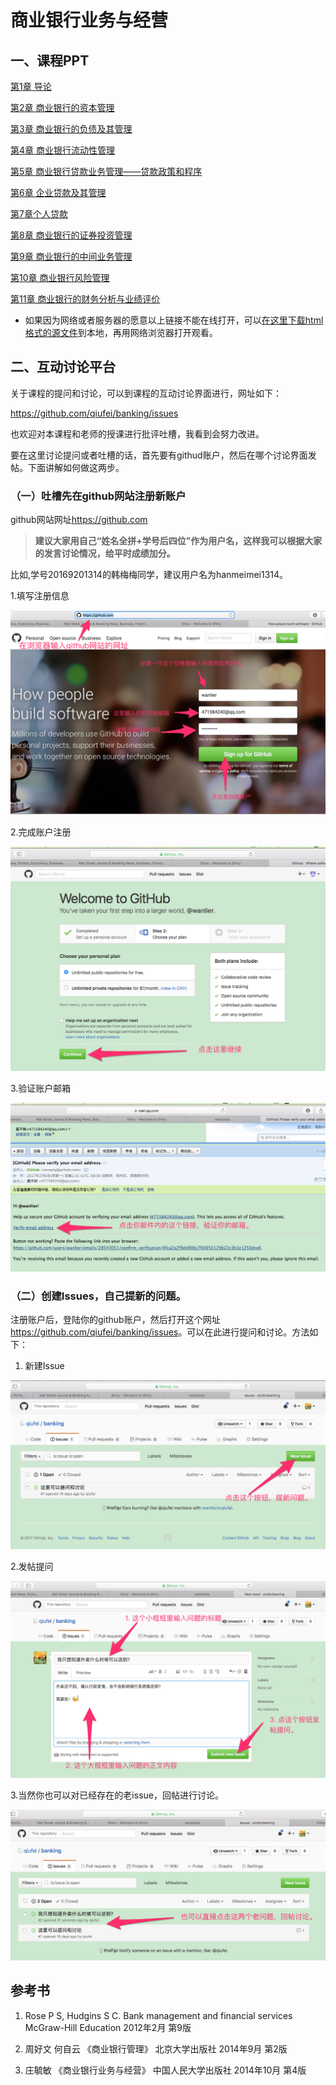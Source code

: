 # 商业银行业务与经营

## 一、课程PPT

[第1章 导论](http://htmlpreview.github.com/?https://github.com/qiufei/banking/blob/master/PPT/第一章导论.html)


[第2章 商业银行的资本管理](http://htmlpreview.github.com/?https://github.com/qiufei/banking/blob/master/PPT/第二章资本管理.html)


[第3章 商业银行的负债及其管理](http://htmlpreview.github.com/?https://github.com/qiufei/banking/blob/master/PPT/第三章负债管理.html)


[第4章 商业银行流动性管理](http://htmlpreview.github.com/?https://github.com/qiufei/banking/blob/master/PPT/第四章现金资产管理.html)


[第5章 商业银行贷款业务管理——贷款政策和程序](http://htmlpreview.github.com/?https://github.com/qiufei/banking/blob/master/PPT/第五章贷款政策与管理.html)


[第6章 企业贷款及其管理](http://htmlpreview.github.com/?https://github.com/qiufei/banking/blob/master/PPT/第六章企业贷款.html)


[第7章个人贷款](http://htmlpreview.github.com/?https://github.com/qiufei/banking/blob/master/PPT/第七章个人贷款.html)


[第8章 商业银行的证券投资管理](http://htmlpreview.github.com/?https://github.com/qiufei/banking/blob/master/PPT/第八章商业银行证券投资管理.html)


[第9章 商业银行的中间业务管理](http://htmlpreview.github.com/?https://github.com/qiufei/banking/blob/master/PPT/第九章商业银行中间业务.html)


[第10章 商业银行风险管理](http://htmlpreview.github.com/?https://github.com/qiufei/banking/blob/master/PPT/第十章商业银行风险管理.html)


[第11章 商业银行的财务分析与业绩评价](http://htmlpreview.github.com/?https://github.com/qiufei/banking/blob/master/PPT/第十一章商业银行的业绩评价.html)

* 如果因为网络或者服务器的愿意以上链接不能在线打开，可以[在这里下载html格式的源文件](https://github.com/qiufei/banking/tree/master/PPT)到本地，再用网络浏览器打开观看。

## 二、互动讨论平台

关于课程的提问和讨论，可以到课程的互动讨论界面进行，网址如下：

<https://github.com/qiufei/banking/issues>

也欢迎对本课程和老师的授课进行批评吐槽，我看到会努力改进。

要在这里讨论提问或者吐槽的话，首先要有githud账户，然后在哪个讨论界面发帖。下面讲解如何做这两步。

### （一）吐槽先在github网站注册新账户

github网站网址<https://github.com>

> **建议大家用自己“姓名全拼+学号后四位”作为用户名，这样我可以根据大家的发言讨论情况，给平时成绩加分。**

比如,学号20169201314的韩梅梅同学，建议用户名为hanmeimei1314。

1.填写注册信息

![zhuce](./pic/github-1.png)

2.完成账户注册

![finish](./pic/github-2.png)

3.验证账户邮箱

![mail](./pic/github-mail.png)


### （二）创建Issues，自己提新的问题。

注册账户后，登陆你的github账户，然后打开这个网址<https://github.com/qiufei/banking/issues>。可以在此进行提问和讨论。方法如下：

1. 新建Issue

![new issue step1](./pic/issue-new1.png)

2.发帖提问

![new issue step2](./pic/issue-new2.png)

3.当然你也可以对已经存在的老issue，回帖进行讨论。 

![old issue](./pic/issue-old.png)



## 参考书

1. Rose P S, Hudgins S C. Bank management and financial services  McGraw-Hill Education 2012年2月 第9版 

2. 周好文 何自云  《商业银行管理》    北京大学出版社   2014年9月 第2版

3. 庄毓敏 《商业银行业务与经营》 中国人民大学出版社  2014年10月 第4版 


